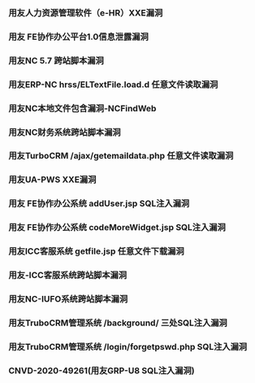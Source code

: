 ### 用友人力资源管理软件（e-HR）XXE漏洞


### 用友 FE协作办公平台1.0信息泄露漏洞
### 用友NC 5.7 跨站脚本漏洞
### 用友ERP-NC hrss/ELTextFile.load.d 任意文件读取漏洞
### 用友NC本地文件包含漏洞-NCFindWeb
### 用友NC财务系统跨站脚本漏洞
### 用友TurboCRM /ajax/getemaildata.php 任意文件读取漏洞
### 用友UA-PWS XXE漏洞
### 用友 FE协作办公系统 addUser.jsp SQL注入漏洞
### 用友 FE协作办公系统 codeMoreWidget.jsp SQL注入漏洞 
### 用友ICC客服系统 getfile.jsp 任意文件下载漏洞 
### 用友-ICC客服系统跨站脚本漏洞
### 用友NC-IUFO系统跨站脚本漏洞
### 用友TruboCRM管理系统 /background/ 三处SQL注入漏洞 
### 用友TruboCRM管理系统 /login/forgetpswd.php SQL注入漏洞 
### CNVD-2020-49261(用友GRP-U8 SQL注入漏洞)
